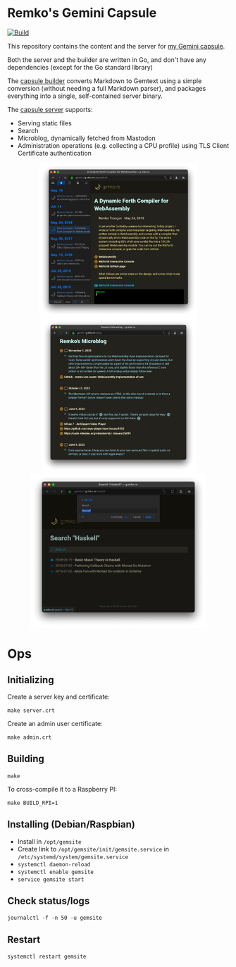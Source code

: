 # Remko's Gemini Capsule

[![Build](https://github.com/remko/gemsite/actions/workflows/build.yml/badge.svg)](https://github.com/remko/gemsite/actions/workflows/build.yml)

This repository contains the content and the server for [my Gemini
capsule](gemini://g.mko.re).

Both the server and the builder are written in Go, and don't have any
dependencies (except for the Go standard library)

The [capsule builder](https://github.com/remko/gemsite/blob/main/cmd/buildgemsite/buildgemsite.go) converts Markdown to Gemtext using a simple conversion (without needing a full Markdown parser), and packages everything into a single, self-contained server binary.

The [capsule server](https://github.com/remko/gemsite/blob/main/gemsite.go) supports:

- Serving static files
- Search
- Microblog, dynamically fetched from Mastodon
- Administration operations (e.g. collecting a CPU profile) using TLS Client Certificate
  authentication

<div align="center">
<img style="height: 350px;" src="./content/blog/gemsite/blog.png" alt="Blog"><img style="height:350px;" src="./content/blog/gemsite/ublog.png" alt="Microblog">
<img style="height: 350px;" src="./content/blog/gemsite/search.png" alt="Search">
</div>

# Ops

## Initializing

Create a server key and certificate:

    make server.crt

Create an admin user certificate:

    make admin.crt

## Building

    make

To cross-compile it to a Raspberry PI:

    make BUILD_RPI=1


## Installing (Debian/Raspbian)

- Install in `/opt/gemsite`
- Create link to `/opt/gemsite/init/gemsite.service` in
  `/etc/systemd/system/gemsite.service`
- `systemctl daemon-reload`
- `systemctl enable gemsite`
- `service gemsite start`

## Check status/logs

    journalctl -f -n 50 -u gemsite

## Restart

    systemctl restart gemsite
